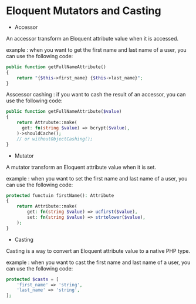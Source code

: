 # Eloquent Mutators and Casting

- Accessor 

An accessor transform an Eloquent attribute value when it is accessed.

exanple :  when you want to get the first name and last name of a user, you can use the following code:
```php
public function getFullNameAttribute()
{
    return "{$this->first_name} {$this->last_name}";
}
```

Asscessor cashing :  if you want to cash the result of an accessor, you can use the following code:
```php
public function getFullNameAttribute($value)
{
    return Attrubute::make(
      get: fn(string $value) => bcrypt($value),
    )->shouldCache();
    // or withoutObjectCashing();
}
```


- Mutator

A mutator transform an Eloquent attribute value when it is set.

example :  when you want to set the first name and last name of a user, you can use the following code:
```php
protected functuin firstName(): Attribute
{
    return Attribute::make(
        get: fn(string $value) => ucfirst($value),
        set: fn(string $value) => strtolower($value),
    );
}
```

- Casting

Casting is a way to convert an Eloquent attribute value to a native PHP type.

example :  when you want to cast the first name and last name of a user, you can use the following code:
```php
protected $casts = [
    'first_name' => 'string',
    'last_name' => 'string',
];
```








